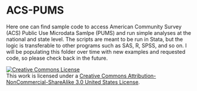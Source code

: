# ACS-PUMS
Here one can find sample code to access American Community Survey (ACS) Public Use Microdata Samlpe (PUMS) and run simple analyses at the national and state level. The scripts are meant to be run in Stata, but the logic is transferable to other programs such as SAS, R, SPSS, and so on.
I will be populating this folder over time with new examples and requested code, so please check back in the future.


<a rel="license" href="http://creativecommons.org/licenses/by-nc-sa/3.0/us/"><img alt="Creative Commons License" style="border-width:0" src="https://i.creativecommons.org/l/by-nc-sa/3.0/us/88x31.png" /></a><br />This work is licensed under a <a rel="license" href="http://creativecommons.org/licenses/by-nc-sa/3.0/us/">Creative Commons Attribution-NonCommercial-ShareAlike 3.0 United States License</a>.
